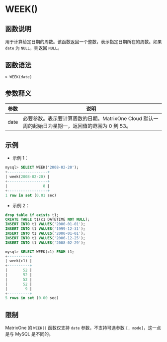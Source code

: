 # **WEEK()**

## **函数说明**

用于计算给定日期的周数。该函数返回一个整数，表示指定日期所在的周数。如果 `date` 为 `NULL`，则返回 `NULL`。

## **函数语法**

```
> WEEK(date)
```

## **参数释义**

|  参数   | 说明 |
|  ----  | ----  |
| date  | 必要参数。表示要计算周数的日期。MatrixOne Cloud 默认一周的起始日为星期一，返回值的范围为 0 到 53。 |

## **示例**

- 示例 1：

```sql
mysql> SELECT WEEK('2008-02-20');
+------------------+
| week(2008-02-20) |
+------------------+
|                8 |
+------------------+
1 row in set (0.01 sec)
```

- 示例 2：

```sql
drop table if exists t1;
CREATE TABLE t1(c1 DATETIME NOT NULL);
INSERT INTO t1 VALUES('2000-01-01');
INSERT INTO t1 VALUES('1999-12-31');
INSERT INTO t1 VALUES('2000-01-01');
INSERT INTO t1 VALUES('2006-12-25');
INSERT INTO t1 VALUES('2008-02-29');

mysql> SELECT WEEK(c1) FROM t1;
+----------+
| week(c1) |
+----------+
|       52 |
|       52 |
|       52 |
|       52 |
|        9 |
+----------+
5 rows in set (0.00 sec)
```

## **限制**

MatrixOne 的 `WEEK()` 函数仅支持 `date` 参数，不支持可选参数 `[, mode]`，这一点是与 MySQL 是不同的。
